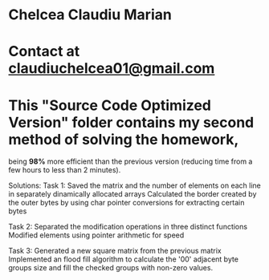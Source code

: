 # Chelcea Claudiu Marian
# Contact at claudiuchelcea01@gmail.com
# This "Source Code Optimized Version" folder contains my second method of solving the homework,
being <b>98%</b> more efficient than the previous version (reducing time from a few hours to less than 2 minutes).

Solutions:
Task 1:
Saved the matrix and the number of elements on each line in separately dinamically allocated arrays
Calculated the border created by the outer bytes by using char pointer conversions for extracting certain bytes

Task 2:
Separated the modification operations in three distinct functions 
Modified elements using pointer arithmetic for speed

Task 3:
Generated a new square matrix from the previous matrix
Implemented an flood fill algorithm to calculate the '00' adjacent byte groups size and fill 
the checked groups with non-zero values.
